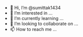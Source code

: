 - 👋 Hi, I’m @sumittak1434
- 👀 I’m interested in ...
- 🌱 I’m currently learning ...
- 💞️ I’m looking to collaborate on ...
- 📫 How to reach me ...

<!---
sumittak1434/sumittak1434 is a ✨ special ✨ repository because its `README.md` (this file) appears on your GitHub profile.
You can click the Preview link to take a look at your changes.
--->
